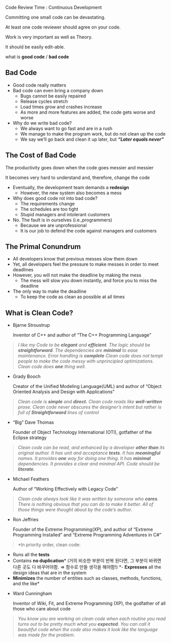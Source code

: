 Code Review Time : Continuous Development

Committing one small code can be devastating. 

At least one code reviewer should agree on your code.

Work is very important as well as Theory. 

It should be easily edit-able.

what is **good code** / **bad code**

## Bad Code

- Good code really matters
- Bad code can even bring a company down
    - Bugs cannot be easily repaired
    - Release cycles stretch
    - Load times grow and crashes increase
    - As more and more features are added, the code gets worse and worse
- Why do we write bad code?
    - We always want to go fast and are in a rush
    - We manage to make the program work, but do not clean up the code
    - We say we’ll go back and clean it up later, but ***“Later equals never”***

## The Cost of Bad Code

The productivity goes down when the code goes messier and messier

It becomes very hard to understand and, therefore, change the code

- Eventually, the development team demands a **redesign**
    - However, the new system also becomes a mess
- Why does good code rot into bad code?
    - The requirements change
    - The schedules are too tight
    - Stupid managers and intolerant customers
- No. The fault is in ourselves (i.e.,programmers)
    - Because we are unprofessional
    - It is our job to defend the code against managers and customers

## The Primal Conundrum

- All developers know that previous messes slow them down
- Yet, all developers feel the pressure to make messes in order to meet deadlines
- However, you will not make the deadline by making the mess
    - The mess will slow you down instantly, and force you to miss the deadline
- The only way to make the deadline
    - To keep the code as clean as possible at all times

## What is Clean Code?

- Bjarne Stroustrup
    
    Inventor of C++ and author of “The C++ Programming Language”
    

> *I like my Code to be **elegant** and **efficient**.
The logic should be **straightforward**.
The dependencies are **minimal** to ease maintenance.
Error handling is **complete**
Clean code does not tempt people to make the code messy with unprincipled optimizations.
Clean code does **one** thing well.*
> 
- Grady Booch
    
    Creator of the Unified Modeling Language(UML) and author of “Object Oriented Analysis and Design with Applications”
    

> *Clean code is **simple** and **direct.**
Clean code reads like **well-written** prose.
Clean code never obscures the designer’s intent but rather is full of **Straightforward** lines of control*
> 
- “Big” Dave Thomas
    
    Founder of Object Technology International (OTI), gotfather of the Eclipse strategy
    

> *Clean code can be read, and enhanced by a developer **other than** its original author.
It has unit and acceptance **tests**.
It has **meaningful** names.
It provides **one** way for doing one thing.
It has **minimal** dependencies.
It provides a clear and minimal API.
Code should be **literate**.*
> 
- Michael Feathers
    
    Author of “Working Effectively with Legacy Code”
    

> *Clean code always look like it was written by someone who **cares**.
There is nothing obvious that you can do to make it better.
All of those things were thought about by the code’s author.*
> 
- Ron Jeffries
    
    Founder of the Extreme Programming(XP), and author of “Extreme Programming Installed” and “Extreme Programming Adventures in C#”
    

> *In priority order, clean code:
- Runs all the **tests**
- Contains **no duplication***
(거의 비슷한 부분이 반복 된다면, 그 부분이 바뀌면 다른 곳도 다 바꾸어야함. ⇒ 함수로 만들 생각을 해야함!)
*- **Expresses** all the design ideas that are in the system
- **Minimizes** the number of entities such as classes, methods, functions, and the like*
> 
- Ward Cunningham
    
    Inventor of Wiki, Fit, and Extreme Programming (XP), the godfather of all those who care about code
    

> *You know you are working on clean code when each routine you read turns out to be pretty much what you **expected**.
You can call it beautiful code when the code also makes it look like the language was made for the problem.*
>
